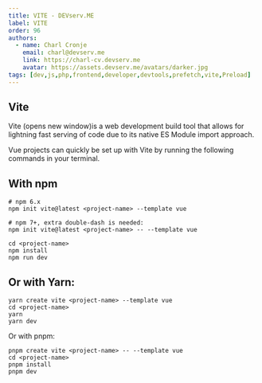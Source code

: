 ```yaml
---
title: VITE - DEVserv.ME
label: VITE
order: 96
authors:
  - name: Charl Cronje
    email: charl@devserv.me
    link: https://charl-cv.devserv.me
    avatar: https://assets.devserv.me/avatars/darker.jpg
tags: [dev,js,php,frontend,developer,devtools,prefetch,vite,Preload]
---
```

## Vite

Vite (opens new window)is a web development build tool that allows for lightning fast serving of code due to its native ES Module import approach.

Vue projects can quickly be set up with Vite by running the following commands in your terminal.

## With npm

```shell
# npm 6.x
npm init vite@latest <project-name> --template vue

# npm 7+, extra double-dash is needed:
npm init vite@latest <project-name> -- --template vue

cd <project-name>
npm install
npm run dev
```

## Or with Yarn:

```shell
yarn create vite <project-name> --template vue
cd <project-name>
yarn
yarn dev
```

Or with pnpm:

```shell
pnpm create vite <project-name> -- --template vue
cd <project-name>
pnpm install
pnpm dev
```